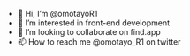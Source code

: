 - 👋 Hi, I’m @omotayoR1
- 👀 I’m interested in front-end development 
- 💞️ I’m looking to collaborate on find.app
- 📫 How to reach me @omotayo_R1 on twitter 

<!---
omotayoR1/omotayoR1 is a ✨ special ✨ repository because its `README.md` (this file) appears on your GitHub profile.
You can click the Preview link to take a look at your changes.
--->
